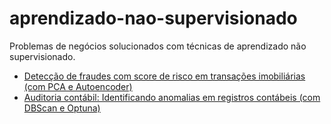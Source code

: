 # aprendizado-nao-supervisionado
Problemas de negócios solucionados com técnicas de aprendizado não supervisionado.

- <a href="https://github.com/cwaltrick/aprendizado-nao-supervisionado/blob/main/deteccao_fraude_e_score_de_risco.ipynb">Detecção de fraudes com score de risco em transações imobiliárias (com PCA e Autoencoder)</a>
- <a href="https://github.com/cwaltrick/aprendizado-nao-supervisionado/blob/main/auditoria_contabil_dbscan.ipynb">Auditoria contábil: Identificando anomalias em registros contábeis (com DBScan e Optuna)</a>
